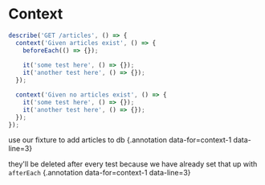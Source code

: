 # Context

<div class='row'>
<div class='cell-4'>

```js {#context-1}
describe('GET /articles', () => {
  context('Given articles exist', () => {
    beforeEach(() => {});
    
    it('some test here', () => {});
    it('another test here', () => {});
  });

  context('Given no articles exist', () => {
    it('some test here', () => {});
    it('another test here', () => {});
  });
});
```

</div>
<div class='cell-2 smallest'>

use our fixture to add articles to db {.annotation data-for=context-1 data-line=3}

they'll be deleted after every test because we have already set that up with `afterEach` {.annotation data-for=context-1 data-line=3}

</div>
</div>
